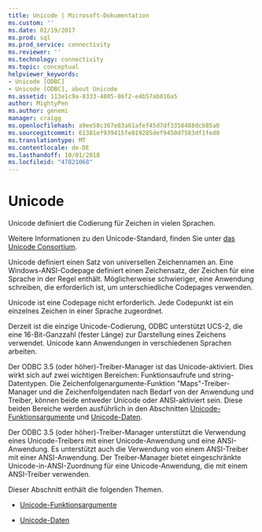 ```yaml
---
title: Unicode | Microsoft-Dokumentation
ms.custom: ''
ms.date: 01/19/2017
ms.prod: sql
ms.prod_service: connectivity
ms.reviewer: ''
ms.technology: connectivity
ms.topic: conceptual
helpviewer_keywords:
- Unicode [ODBC]
- Unicode [ODBC], about Unicode
ms.assetid: 113e1c9a-8333-4805-86f2-e4b57ab816a5
author: MightyPen
ms.author: genemi
manager: craigg
ms.openlocfilehash: a9ee58c367e83a61afef45d7df3358488dcb85a0
ms.sourcegitcommit: 61381ef939415fe019285def9450d7583df1fed0
ms.translationtype: MT
ms.contentlocale: de-DE
ms.lasthandoff: 10/01/2018
ms.locfileid: "47821068"
---
```

# <a name="unicode"></a>Unicode
Unicode definiert die Codierung für Zeichen in vielen Sprachen.  
  
 Weitere Informationen zu den Unicode-Standard, finden Sie unter [das Unicode Consortium](http://www.unicode.org).  
  
 Unicode definiert einen Satz von universellen Zeichennamen an. Eine Windows-ANSI-Codepage definiert einen Zeichensatz, der Zeichen für eine Sprache in der Regel enthält. Möglicherweise schwieriger, eine Anwendung schreiben, die erforderlich ist, um unterschiedliche Codepages verwenden.  
  
 Unicode ist eine Codepage nicht erforderlich. Jede Codepunkt ist ein einzelnes Zeichen in einer Sprache zugeordnet.  
  
 Derzeit ist die einzige Unicode-Codierung, ODBC unterstützt UCS-2, die eine 16-Bit-Ganzzahl (fester Länge) zur Darstellung eines Zeichens verwendet. Unicode kann Anwendungen in verschiedenen Sprachen arbeiten.  
  
 Der ODBC 3.5 (oder höher)-Treiber-Manager ist das Unicode-aktiviert. Dies wirkt sich auf zwei wichtigen Bereichen: Funktionsaufrufe und string-Datentypen. Die Zeichenfolgenargumente-Funktion "Maps"-Treiber-Manager und die Zeichenfolgendaten nach Bedarf von der Anwendung und Treiber, können beide entweder Unicode oder ANSI-aktiviert sein. Diese beiden Bereiche werden ausführlich in den Abschnitten [Unicode-Funktionsargumente](../../../odbc/reference/develop-app/unicode-function-arguments.md) und [Unicode-Daten](../../../odbc/reference/develop-app/unicode-data.md).  
  
 Der ODBC 3.5 (oder höher)-Treiber-Manager unterstützt die Verwendung eines Unicode-Treibers mit einer Unicode-Anwendung und eine ANSI-Anwendung. Es unterstützt auch die Verwendung von einem ANSI-Treiber mit einer ANSI-Anwendung. Der Treiber-Manager bietet eingeschränkte Unicode-in-ANSI-Zuordnung für eine Unicode-Anwendung, die mit einem ANSI-Treiber verwenden.  
  
 Dieser Abschnitt enthält die folgenden Themen.  
  
-   [Unicode-Funktionsargumente](../../../odbc/reference/develop-app/unicode-function-arguments.md)  
  
-   [Unicode-Daten](../../../odbc/reference/develop-app/unicode-data.md)
